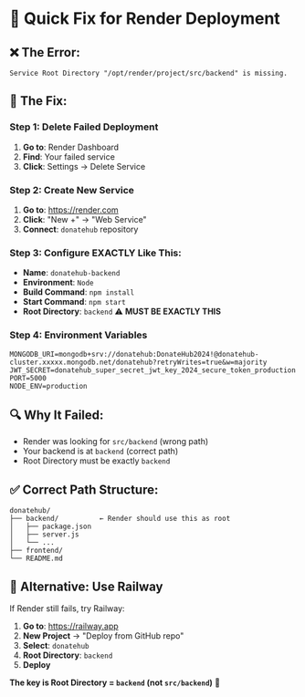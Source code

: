 # 🚀 Quick Fix for Render Deployment

## ❌ **The Error:**
```
Service Root Directory "/opt/render/project/src/backend" is missing.
```

## 🎯 **The Fix:**

### **Step 1: Delete Failed Deployment**
1. **Go to**: Render Dashboard
2. **Find**: Your failed service
3. **Click**: Settings → Delete Service

### **Step 2: Create New Service**
1. **Go to**: https://render.com
2. **Click**: "New +" → "Web Service"
3. **Connect**: `donatehub` repository

### **Step 3: Configure EXACTLY Like This:**
- **Name**: `donatehub-backend`
- **Environment**: `Node`
- **Build Command**: `npm install`
- **Start Command**: `npm start`
- **Root Directory**: `backend` ⚠️ **MUST BE EXACTLY THIS**

### **Step 4: Environment Variables**
```
MONGODB_URI=mongodb+srv://donatehub:DonateHub2024!@donatehub-cluster.xxxxx.mongodb.net/donatehub?retryWrites=true&w=majority
JWT_SECRET=donatehub_super_secret_jwt_key_2024_secure_token_production
PORT=5000
NODE_ENV=production
```

## 🔍 **Why It Failed:**
- Render was looking for `src/backend` (wrong path)
- Your backend is at `backend` (correct path)
- Root Directory must be exactly `backend`

## ✅ **Correct Path Structure:**
```
donatehub/
├── backend/          ← Render should use this as root
│   ├── package.json
│   ├── server.js
│   └── ...
├── frontend/
└── README.md
```

## 🚀 **Alternative: Use Railway**

If Render still fails, try Railway:
1. **Go to**: https://railway.app
2. **New Project** → "Deploy from GitHub repo"
3. **Select**: `donatehub`
4. **Root Directory**: `backend`
5. **Deploy**

**The key is Root Directory = `backend` (not `src/backend`)** 🎯
